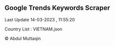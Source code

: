 

## Google Trends Keywords Scraper 
 
Last Update 14-03-2023 , 11:55:20

Country List :
VIETNAM.json



© Abdul Muttaqin 
